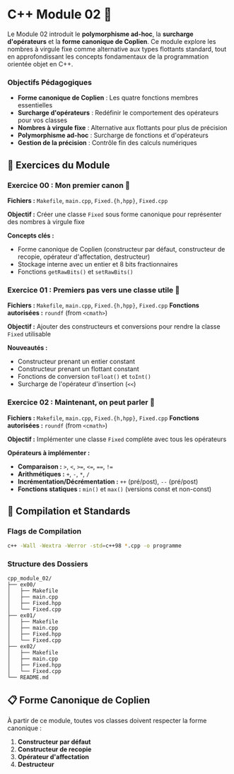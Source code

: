 # C++ Module 02 🧠

Le Module 02 introduit le **polymorphisme ad-hoc**, la **surcharge d'opérateurs** et la **forme canonique de Coplien**. Ce module explore les nombres à virgule fixe comme alternative aux types flottants standard, tout en approfondissant les concepts fondamentaux de la programmation orientée objet en C++.

### Objectifs Pédagogiques

- **Forme canonique de Coplien** : Les quatre fonctions membres essentielles
- **Surcharge d'opérateurs** : Redéfinir le comportement des opérateurs pour vos classes
- **Nombres à virgule fixe** : Alternative aux flottants pour plus de précision
- **Polymorphisme ad-hoc** : Surcharge de fonctions et d'opérateurs
- **Gestion de la précision** : Contrôle fin des calculs numériques

## 🎯 Exercices du Module

### Exercice 00 : Mon premier canon 🎯
**Fichiers :** `Makefile`, `main.cpp`, `Fixed.{h,hpp}`, `Fixed.cpp`

**Objectif :** Créer une classe `Fixed` sous forme canonique pour représenter des nombres à virgule fixe

**Concepts clés :**
- Forme canonique de Coplien (constructeur par défaut, constructeur de recopie, opérateur d'affectation, destructeur)
- Stockage interne avec un entier et 8 bits fractionnaires
- Fonctions `getRawBits()` et `setRawBits()`

### Exercice 01 : Premiers pas vers une classe utile 🔧
**Fichiers :** `Makefile`, `main.cpp`, `Fixed.{h,hpp}`, `Fixed.cpp`
**Fonctions autorisées :** `roundf` (from `<cmath>`)

**Objectif :** Ajouter des constructeurs et conversions pour rendre la classe `Fixed` utilisable

**Nouveautés :**
- Constructeur prenant un entier constant
- Constructeur prenant un flottant constant
- Fonctions de conversion `toFloat()` et `toInt()`
- Surcharge de l'opérateur d'insertion (`<<`)

### Exercice 02 : Maintenant, on peut parler 💬
**Fichiers :** `Makefile`, `main.cpp`, `Fixed.{h,hpp}`, `Fixed.cpp`
**Fonctions autorisées :** `roundf` (from `<cmath>`)

**Objectif :** Implémenter une classe `Fixed` complète avec tous les opérateurs

**Opérateurs à implémenter :**
- **Comparaison :** `>`, `<`, `>=`, `<=`, `==`, `!=`
- **Arithmétiques :** `+`, `-`, `*`, `/`
- **Incrémentation/Décrémentation :** `++` (pré/post), `--` (pré/post)
- **Fonctions statiques :** `min()` et `max()` (versions const et non-const)

## 🚀 Compilation et Standards

### Flags de Compilation
```bash
c++ -Wall -Wextra -Werror -std=c++98 *.cpp -o programme
```

### Structure des Dossiers
```
cpp_module_02/
├── ex00/
│   ├── Makefile
│   ├── main.cpp
│   ├── Fixed.hpp
│   └── Fixed.cpp
├── ex01/
│   ├── Makefile
│   ├── main.cpp
│   ├── Fixed.hpp
│   └── Fixed.cpp
├── ex02/
│   ├── Makefile
│   ├── main.cpp
│   ├── Fixed.hpp
│   └── Fixed.cpp
└── README.md
```

## 📋 Forme Canonique de Coplien

À partir de ce module, toutes vos classes doivent respecter la forme canonique :

1. **Constructeur par défaut**
2. **Constructeur de recopie** 
3. **Opérateur d'affectation**
4. **Destructeur**
